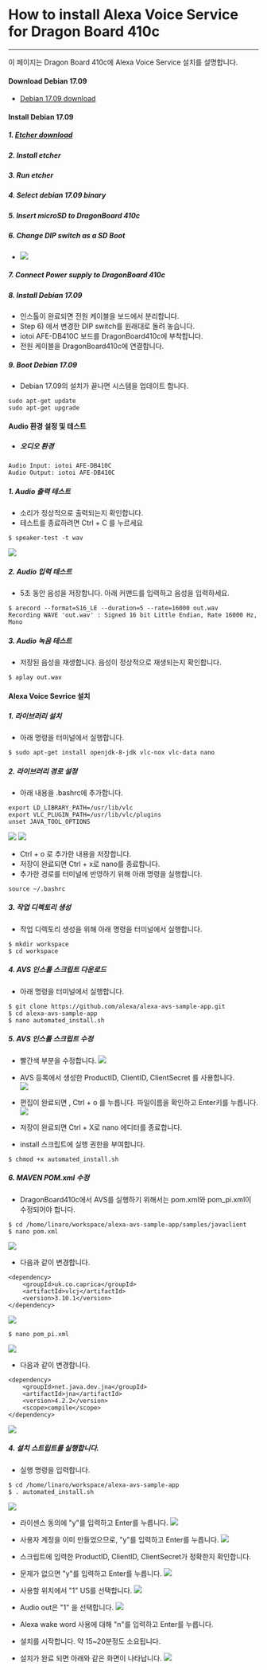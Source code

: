 # How to install Alexa Voice Service for Dragon Board 410c

---

이 페이지는 Dragon Board 410c에 Alexa Voice Service 설치를 설명합니다.

#### Download Debian 17.09

* [Debian 17.09 download](http://builds.96boards.org/releases/dragonboard410c/linaro/debian/17.09/dragonboard410c_sdcard_install_debian-283.zip)

#### Install Debian 17.09

##### 1. [Etcher download](https://etcher.io/)

##### 2. Install etcher

##### 3. Run etcher

##### 4. Select debian 17.09 binary

##### 5. Insert microSD to DragonBoard 410c

##### 6. Change DIP switch as a SD Boot

* ![](/assets/dragonBoard410c_junper_sdboot.png)

##### 7. Connect Power supply to DragonBoard 410c

##### 8. Install Debian 17.09
- 인스톨이 완료되면 전원 케이블을 보드에서 분리합니다.
- Step 6) 에서 변경한 DIP switch를 원래대로 돌려 놓습니다.
- iotoi AFE-DB410C 보드를 DragonBoard410c에 부착합니다.
- 전원 케이블을 DragonBoard410c에 연결합니다.

##### 9. Boot Debian 17.09
- Debian 17.09의 설치가 끝나면 시스템을 업데이트 합니다.
```
sudo apt-get update
sudo apt-get upgrade
```

#### Audio 환경 설정 및 테스트
- ##### 오디오 환경
```
Audio Input: iotoi AFE-DB410C
Audio Output: iotoi AFE-DB410C
```

##### 1. Audio 출력 테스트
- 소리가 정상적으로 출력되는지 확인합니다.
- 테스트를 종료하려면 Ctrl + C 를 누르세요
```
$ speaker-test -t wav
```
![](/assets/raspbian_audio_step_4.jpg)

##### 2. Audio 입력 테스트
- 5초 동안 음성을 저장합니다. 아래 커맨드를 입력하고 음성을 입력하세요.
```
$ arecord --format=S16_LE --duration=5 --rate=16000 out.wav
Recording WAVE 'out.wav' : Signed 16 bit Little Endian, Rate 16000 Hz, Mono
```
##### 3. Audio 녹음 테스트
- 저장된 음성을 재생합니다. 음성이 정상적으로 재생되는지 확인합니다.
```
$ aplay out.wav
```

#### Alexa Voice Sevrice 설치

##### 1. 라이브러리 설치
- 아래 명령을 터미널에서 실행합니다.
```
$ sudo apt-get install openjdk-8-jdk vlc-nox vlc-data nano
```

##### 2. 라이브러리 경로 설정
- 아래 내용을 .bashrc에 추가합니다.
```
export LD_LIBRARY_PATH=/usr/lib/vlc
export VLC_PLUGIN_PATH=/usr/lib/vlc/plugins
unset JAVA_TOOL_OPTIONS
```
![](/assets/dragonBoard_avs_util_1.png)
![](/assets/dragonBoard_avs_util_2.png)

- Ctrl + o 로 추가한 내용을 저장합니다. 
- 저장이 완료되면 Ctrl + x로 nano를 종료합니다.
- 추가한 경로를 터미널에 반영하기 위해 아래 명령을 실행합니다.
```
source ~/.bashrc
```
##### 3. 작업 디렉토리 생성
- 작업 디렉토리 생성을 위해 아래 명령을 터미널에서 실행합니다.
```
$ mkdir workspace
$ cd workspace
```

##### 4. AVS 인스톨 스크립트 다운로드
- 아래 명령을 터미널에서 실행합니다.
```
$ git clone https://github.com/alexa/alexa-avs-sample-app.git
$ cd alexa-avs-sample-app
$ nano automated_install.sh
```
##### 5. AVS 인스톨 스크립트 수정
- 빨간색 부분을 수정합니다.
![](/assets/avs_script_edit_1.jpg)
- AVS 등록에서 생성한 ProductID, ClientID, ClientSecret 를 사용합니다.  
![](/assets/avs_script_edit_2.jpg)

- 편집이 완료되면 , Ctrl + o 를 누릅니다. 파일이름을 확인하고 Enter키를 누릅니다.  
![](/assets/avs_script_edit_3.jpg)

- 저장이 완료되면 Ctrl + X로 nano 에디터를 종료합니다.
- install 스크립트에 실행 권한을 부여합니다.
```
$ chmod +x automated_install.sh
```
##### 6. MAVEN POM.xml 수정
- DragonBoard410c에서 AVS를 실행하기 위해서는 pom.xml와 pom_pi.xml이 수정되어야 합니다.
```
$ cd /home/linaro/workspace/alexa-avs-sample-app/samples/javaclient
$ nano pom.xml
```
![](/assets/dragonBoard_avs_util_3.png)
- 다음과 같이 변경합니다.
```
<dependency>
    <groupId>uk.co.caprica</groupId>
    <artifactId>vlcj</artifactId>
    <version>3.10.1</version>
</dependency>
```
![](/assets/dragonBoard_avs_util_4.png)
```
$ nano pom_pi.xml
```
![](/assets/dragonBoard_avs_util_5.png)
- 다음과 같이 변경합니다.
```
<dependency>
    <groupId>net.java.dev.jna</groupId>
    <artifactId>jna</artifactId>
    <version>4.2.2</version>
    <scope>compile</scope>
</dependency>
```
![](/assets/dragonBoard_avs_util_6.png)

##### 4. 설치 스트립트를 실행합니다.
- 실행 명령을 입력합니다.
```
$ cd /home/linaro/workspace/alexa-avs-sample-app
$ . automated_install.sh
```
![](/assets/avs_script_edit_4.jpg)

- 라이센스 동의에 "y"를 입력하고 Enter를 누릅니다.
![](/assets/avs_script_edit_5.jpg)

- 사용자 계정을 이미 만들었으므로, "y"를 입력하고 Enter를 누릅니다.
![](/assets/avs_script_edit_6.jpg)

- 스크립트에 입력한 ProductID, ClientID, ClientSecret가 정확한지 확인합니다.  
- 문제가 없으면 "y"를 입력하고 Enter를 누릅니다.
![](/assets/avs_script_edit_7.jpg)

- 사용할 위치에서 "1" US를 선택합니다.
![](/assets/avs_script_edit_8.jpg)

- Audio out은 "1" 을 선택합니다.
![](/assets/avs_script_edit_9.jpg)

- Alexa wake word 사용에 대해 "n"를 입력하고 Enter를 누릅니다.

- 설치를 시작합니다. 약 15~20분정도 소요됩니다.  
- 설치가 완료 되면 아래와 같은 화면이 나타납니다.
![](/assets/avs_script_edit_11.jpg)


